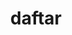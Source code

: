 ---
date:  ""
draft: false
title: "daftar"
short: "daftar"
thumb:
    image: "cover.jpg"
    anima: ""
    video: ""
layout: ""
weight: 4
lister: 4
format:
    media: "article"
    model: ""
    datum:
        data: ""
require:
    - prop: ""
      name: ""
      icon: ""
      desc: ""
metadata:
    index: false
    thumb: "cover.jpg"
    group: []
    author: ["Al Muhdil Karim"]
description: "Menampilkan informasi dalam bentuk daftar yang sistematis."
---